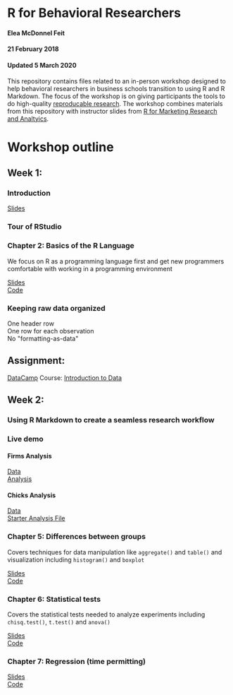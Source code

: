 # R for Behavioral Researchers
#### Elea McDonnel Feit
#### 21 February 2018
#### Updated 5 March 2020

This repository contains files related to an in-person workshop designed to help behavioral researchers in business schools transition to using R and R Markdown.  The focus of the workshop is on giving participants the tools to do high-quality [reproducable research](https://en.wikipedia.org/wiki/Reproducibility#Reproducible_research). The workshop combines materials from this repository with instructor slides from [R for Marketing Research and Analtyics](http://r-marketing.r-forge.r-project.org/).  

# Workshop outline

## Week 1:

### Introduction

[Slides](https://eleafeit.github.io/RforResearch/RforResearch.html)  

### Tour of RStudio  

### Chapter 2: Basics of the R Language  
We focus on R as a programming language first and get new programmers comfortable with working in a programming environment    

[Slides](http://r-marketing.r-forge.r-project.org/Instructor/Chapter2/Chapter2-ChapmanFeit.html#/)    
[Code](http://r-marketing.r-forge.r-project.org/Instructor/Chapter2/Chapter2-ChapmanFeit-slides.R)    

### Keeping raw data organized    
One header row  
One row for each observation    
No "formatting-as-data"  

## Assignment: 
[DataCamp](www.datacamp.com) Course: [Introduction to Data](https://www.datacamp.com/courses/introduction-to-data)

## Week 2:

### Using R Markdown to create a seamless research workflow  

### Live demo
#### Firms Analysis
[Data](https://eleafeit.github.io/RforResearch/Firms%20Analysis/firms.csv)  
[Analysis](https://eleafeit.github.com/RforResearch/Firms%20Analysis/FirmsAnalysis.Rmd)  

#### Chicks Analysis
[Data](https://eleafeit.github.com/RforResearch/Chicks%20Analysis/rhea.tables.grams.20150626.csv)  
[Starter Analysis File](https://eleafeit.github.com/RforResearch/Chicks%20Analysis/ChicksAnalysis.Rmd)  

### Chapter 5: Differences between groups
Covers techniques for data manipulation like `aggregate()` and `table()` and visualization including `histogram()` and `boxplot`  

[Slides](http://r-marketing.r-forge.r-project.org/Instructor/Chapter5/Chapter5-ChapmanFeit.html#/)  
[Code](http://r-marketing.r-forge.r-project.org/Instructor/Chapter5/Chapter5-ChapmanFeit-slides.R)  

### Chapter 6: Statistical tests
Covers the statistical tests needed to analyze experiments including `chisq.test()`, `t.test()` and `anova()`  

[Slides](http://r-marketing.r-forge.r-project.org/Instructor/Chapter6/Chapter6-ChapmanFeit.html#/)  
[Code](http://r-marketing.r-forge.r-project.org/Instructor/Chapter6/Chapter6-ChapmanFeit-slides.R)  

### Chapter 7: Regression (time permitting)
[Slides](http://r-marketing.r-forge.r-project.org/Instructor/Chapter7/Chapter7-ChapmanFeit.html)   
[Code](http://r-marketing.r-forge.r-project.org/Instructor/Chapter7/Chapter7-ChapmanFeit-slides.R)    


